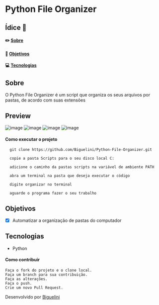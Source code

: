 # Python File Organizer

## Ídice :memo:
#### ✏️ [Sobre](https://github.com/Biguelini/Python-File-Organizer#sobre)
#### 🚀 [Objetivos](https://github.com/Biguelini/Python-File-Organizer#objetivos)
#### 💻	[Tecnologias](https://github.com/Biguelini/Python-File-Organizer#tecnologias)
## Sobre
O Python File Organizer é um script que organiza os seus arquivos por pastas, de acordo com suas extensões
## Preview
![image](https://user-images.githubusercontent.com/68917493/99910633-e2cdfb80-2ccd-11eb-90f9-dfc90eb835ab.png)
![image](https://user-images.githubusercontent.com/68917493/99910651-fa0ce900-2ccd-11eb-8504-78ed3adff645.png)
![image](https://user-images.githubusercontent.com/68917493/99910679-16a92100-2cce-11eb-83a9-85449d556321.png)
![image](https://user-images.githubusercontent.com/68917493/99910764-a5b63900-2cce-11eb-9d24-143b40952517.png)

#### Como executar o projeto
```
  git clone https://github.com/Biguelini/Python-File-Organizer.git
  
  copie a pasta Scripts para o seu disco local C:
  
  adicione o caminho da pastas scripts na variável de ambiente PATH
  
  abra um terminal na pasta que deseja executar o código
  
  digite organizar no terminal

  aguarde o programa fazer o seu trabalho
```

## Objetivos
- [X] Automatizar a organização de pastas do computador
## Tecnologias
* Python
#### Como contribuir 
```
Faça o fork do projeto e o clone local.
Faça um branch para sua contribuição.
Faça as alterações.
Faça o push.
Crie um novo Pull Request.
```
Desenvolvido por [Biguelini](https://github.com/Biguelini)
